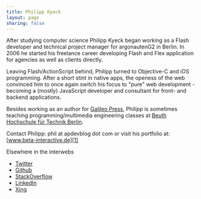 ```yaml
---
title: Philipp Kyeck
layout: page
sharing: false
---
```

After studying computer science Philipp Kyeck began working as a Flash developer and technical project manager for argonautenG2 in Berlin. In 2006 he started his freelance career developing Flash and Flex application for agencies as well as clients directly.

Leaving Flash/ActionScript behind, Philipp turned to Objective-C and iOS programming.
After a short stint in native apps, the openess of the web convinced him to once again switch his focus to "pure" web development - becoming a (mostly) JavaScript developer and consultant for front- and backend applications.

Besides working as an author for <a href="http://www.galileo-press.de" target="_blank">Galileo Press</a>, Philipp is sometimes teaching programming/multimedia engineering classes at <a href="http://www.beuth-hochschule.de/" target="_blank">Beuth Hochschule für Technik Berlin</a>.

Contact Philipp: phil at apdevblog dot com or visit his portfolio at:
[www.beta-interactive.de][1]

Elsewhere in the interwebs
<ul>
  <li><a href="http://twitter.com/pkyeck" target="_blank">Twitter</a></li>
  <li><a href="https://github.com/pkyeck" target="_blank">Github</a></li>
  <li><a href="http://stackoverflow.com/users/388026/pkyeck" target="_blank">StackOverflow</a></li>
  <li><a href="http://linkedin.com/in/philippkyeck" target="_blank">LinkedIn</a></li>
  <li><a href="https://www.xing.com/profile/Philipp_Kyeck" target="_blank">Xing</a></li>
</ul>

 [1]: http://beta-interactive.de